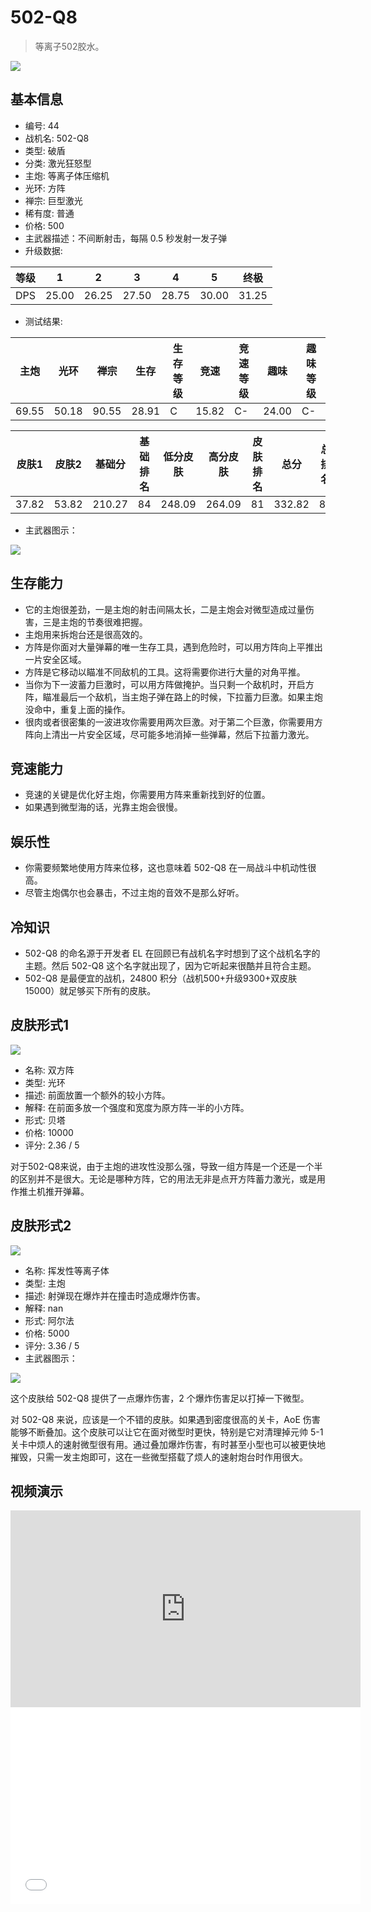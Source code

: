 # 502-Q8

> 等离子502胶水。

<img src="/ships/ship_44.png" style={{zoom:1}}/>

## 基本信息

- 编号: 44
- 战机名: 502-Q8
- 类型: 破盾
- 分类: 激光狂怒型
- 主炮: 等离子体压缩机
- 光环: 方阵
- 禅宗: 巨型激光
- 稀有度: 普通
- 价格: 500
- 主武器描述：不间断射击，每隔 0.5 秒发射一发子弹
- 升级数据: 

| 等级 | 1 | 2 | 3 | 4 | 5 | 终极 |
|--|--|--|--|--|--|--|
| DPS | 25.00 | 26.25 | 27.50 | 28.75 | 30.00 | 31.25 |

- 测试结果: 

| 主炮 | 光环 | 禅宗 | 生存 | 生存等级 | 竞速 | 竞速等级 | 趣味 | 趣味等级 |
|--|--|--|--|--|--|--|--|--|
| 69.55 | 50.18 | 90.55 | 28.91 | C | 15.82 | C- | 24.00 | C- |

| 皮肤1 | 皮肤2 | 基础分 | 基础排名 | 低分皮肤 | 高分皮肤 | 皮肤排名 | 总分 | 总排名 |
|--|--|--|--|--|--|--|--|--|
| 37.82 | 53.82 | 210.27 | 84 | 248.09 | 264.09 | 81 | 332.82 | 84 |

- 主武器图示：

<img src="/illustration/main_44.gif" style={{zoom:1}}/>

## 生存能力

- 它的主炮很差劲，一是主炮的射击间隔太长，二是主炮会对微型造成过量伤害，三是主炮的节奏很难把握。
- 主炮用来拆炮台还是很高效的。
- 方阵是你面对大量弹幕的唯一生存工具，遇到危险时，可以用方阵向上平推出一片安全区域。
- 方阵是它移动以瞄准不同敌机的工具。这将需要你进行大量的对角平推。
- 当你为下一波蓄力巨激时，可以用方阵做掩护。当只剩一个敌机时，开启方阵，瞄准最后一个敌机，当主炮子弹在路上的时候，下拉蓄力巨激。如果主炮没命中，重复上面的操作。
- 很肉或者很密集的一波进攻你需要用两次巨激。对于第二个巨激，你需要用方阵向上清出一片安全区域，尽可能多地消掉一些弹幕，然后下拉蓄力激光。

## 竞速能力

- 竞速的关键是优化好主炮，你需要用方阵来重新找到好的位置。
- 如果遇到微型海的话，光靠主炮会很慢。

## 娱乐性

- 你需要频繁地使用方阵来位移，这也意味着 502-Q8 在一局战斗中机动性很高。
- 尽管主炮偶尔也会暴击，不过主炮的音效不是那么好听。

## 冷知识

- 502-Q8 的命名源于开发者 EL 在回顾已有战机名字时想到了这个战机名字的主题。然后 502-Q8 这个名字就出现了，因为它听起来很酷并且符合主题。
- 502-Q8 是最便宜的战机，24800 积分（战机500+升级9300+双皮肤15000）就足够买下所有的皮肤。

## 皮肤形式1

<img src="/ships/ship_44_apex_1.png" style={{zoom:1}}/>

- 名称: 双方阵
- 类型: 光环
- 描述: 前面放置一个额外的较小方阵。
- 解释: 在前面多放一个强度和宽度为原方阵一半的小方阵。
- 形式: 贝塔
- 价格: 10000
- 评分: 2.36 / 5

对于502-Q8来说，由于主炮的进攻性没那么强，导致一组方阵是一个还是一个半的区别并不是很大。无论是哪种方阵，它的用法无非是点开方阵蓄力激光，或是用作推土机推开弹幕。

## 皮肤形式2

<img src="/ships/ship_44_apex_2.png" style={{zoom:1}}/>

- 名称: 挥发性等离子体
- 类型: 主炮
- 描述: 射弹现在爆炸并在撞击时造成爆炸伤害。
- 解释: nan
- 形式: 阿尔法
- 价格: 5000
- 评分: 3.36 / 5
- 主武器图示：

<img src="/illustration/main_44_alpha.gif" style={{zoom:1}}/>

这个皮肤给 502-Q8 提供了一点爆炸伤害，2 个爆炸伤害足以打掉一下微型。

对 502-Q8 来说，应该是一个不错的皮肤。如果遇到密度很高的关卡，AoE 伤害能够不断叠加。这个皮肤可以让它在面对微型时更快，特别是它对清理掉元帅 5-1 关卡中烦人的速射微型很有用。通过叠加爆炸伤害，有时甚至小型也可以被更快地摧毁，只需一发主炮即可，这在一些微型搭载了烦人的速射炮台时作用很大。

## 视频演示

<iframe width="560" height="315" src="https://www.youtube.com/embed/-u4A_VfYiAc?si=6ZnCckwr3GhumGUh" title="YouTube video player" frameborder="0" allow="accelerometer; autoplay; clipboard-write; encrypted-media; gyroscope; picture-in-picture; web-share" referrerpolicy="strict-origin-when-cross-origin" allowfullscreen></iframe>

<br/>

<iframe width="560" height="315" src="//player.bilibili.com/player.html?aid=274350301&bvid=BV1sF411f7nd&cid=1221526150&p=1&autoplay=false" scrolling="no" border="0" frameborder="no" allow="accelerometer; autoplay; clipboard-write; encrypted-media; gyroscope; picture-in-picture; web-share" framespacing="0" allowfullscreen="true"> </iframe>
